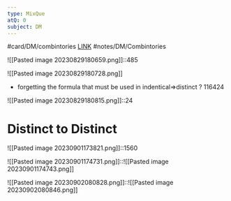 ```yaml
---
type: MixQue
atQ: 0
subject: DM
---
```

#card/DM/combintories 
[LINK](https://uxkhzfstdjcborfuyyknhkhbyfnskrywvveioufkbjkupomnptjwvhbavkysuhi.vercel.app/gateoverflow.in/quiz/results.html?exam_id=342)
#notes/DM/Combintories

![[Pasted image 20230829180659.png]]::485

![[Pasted image 20230829180728.png]]
- forgetting the formula that must be used in indentical=>distinct
?
116424 <!--SR:!2023-12-05,2,150-->

![[Pasted image 20230829180815.png]]::24
# Distinct to Distinct
 ![[Pasted image 20230901173821.png]]::1560


![[Pasted image 20230901174731.png]]::![[Pasted image 20230901174743.png]]

![[Pasted image 20230902080828.png]]::![[Pasted image 20230902080846.png]]

